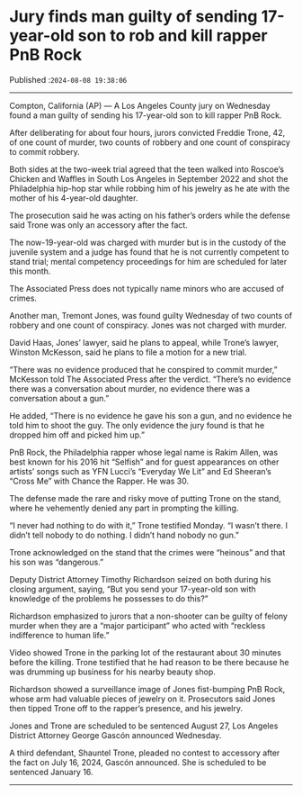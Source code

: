 # Jury finds man guilty of sending 17-year-old son to rob and kill rapper PnB Rock

Published :`2024-08-08 19:38:06`

---

Compton, California (AP) — A Los Angeles County jury on Wednesday found a man guilty of sending his 17-year-old son to kill rapper PnB Rock.

After deliberating for about four hours, jurors convicted Freddie Trone, 42, of one count of murder, two counts of robbery and one count of conspiracy to commit robbery.

Both sides at the two-week trial agreed that the teen walked into Roscoe’s Chicken and Waffles in South Los Angeles in September 2022 and shot the Philadelphia hip-hop star while robbing him of his jewelry as he ate with the mother of his 4-year-old daughter.

The prosecution said he was acting on his father’s orders while the defense said Trone was only an accessory after the fact.

The now-19-year-old was charged with murder but is in the custody of the juvenile system and a judge has found that he is not currently competent to stand trial; mental competency proceedings for him are scheduled for later this month.

The Associated Press does not typically name minors who are accused of crimes.

Another man, Tremont Jones, was found guilty Wednesday of two counts of robbery and one count of conspiracy. Jones was not charged with murder.

David Haas, Jones’ lawyer, said he plans to appeal, while Trone’s lawyer, Winston McKesson, said he plans to file a motion for a new trial.

“There was no evidence produced that he conspired to commit murder,” McKesson told The Associated Press after the verdict. “There’s no evidence there was a conversation about murder, no evidence there was a conversation about a gun.”

He added, “There is no evidence he gave his son a gun, and no evidence he told him to shoot the guy. The only evidence the jury found is that he dropped him off and picked him up.”

PnB Rock, the Philadelphia rapper whose legal name is Rakim Allen, was best known for his 2016 hit “Selfish” and for guest appearances on other artists’ songs such as YFN Lucci’s “Everyday We Lit” and Ed Sheeran’s “Cross Me” with Chance the Rapper. He was 30.

The defense made the rare and risky move of putting Trone on the stand, where he vehemently denied any part in prompting the killing.

“I never had nothing to do with it,” Trone testified Monday. “I wasn’t there. I didn’t tell nobody to do nothing. I didn’t hand nobody no gun.”

Trone acknowledged on the stand that the crimes were “heinous” and that his son was “dangerous.”

Deputy District Attorney Timothy Richardson seized on both during his closing argument, saying, “But you send your 17-year-old son with knowledge of the problems he possesses to do this?”

Richardson emphasized to jurors that a non-shooter can be guilty of felony murder when they are a “major participant” who acted with “reckless indifference to human life.”

Video showed Trone in the parking lot of the restaurant about 30 minutes before the killing. Trone testified that he had reason to be there because he was drumming up business for his nearby beauty shop.

Richardson showed a surveillance image of Jones fist-bumping PnB Rock, whose arm had valuable pieces of jewelry on it. Prosecutors said Jones then tipped Trone off to the rapper’s presence, and his jewelry.

Jones and Trone are scheduled to be sentenced August 27, Los Angeles District Attorney George Gascón announced Wednesday.

A third defendant, Shauntel Trone, pleaded no contest to accessory after the fact on July 16, 2024, Gascón announced. She is scheduled to be sentenced January 16.

---

